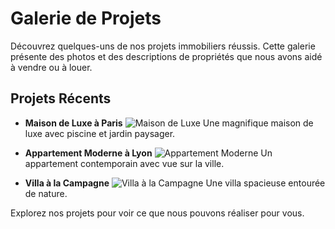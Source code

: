 # Galerie de Projets

Découvrez quelques-uns de nos projets immobiliers réussis. Cette galerie présente des photos et des descriptions de propriétés que nous avons aidé à vendre ou à louer.

## Projets Récents

- **Maison de Luxe à Paris**
  ![Maison de Luxe](/assets/maison_luxe.jpg)
  Une magnifique maison de luxe avec piscine et jardin paysager.

- **Appartement Moderne à Lyon**
  ![Appartement Moderne](/assets/appartement_moderne.jpg)
  Un appartement contemporain avec vue sur la ville.

- **Villa à la Campagne**
  ![Villa à la Campagne](/assets/villa_campagne.jpg)
  Une villa spacieuse entourée de nature.

Explorez nos projets pour voir ce que nous pouvons réaliser pour vous.
